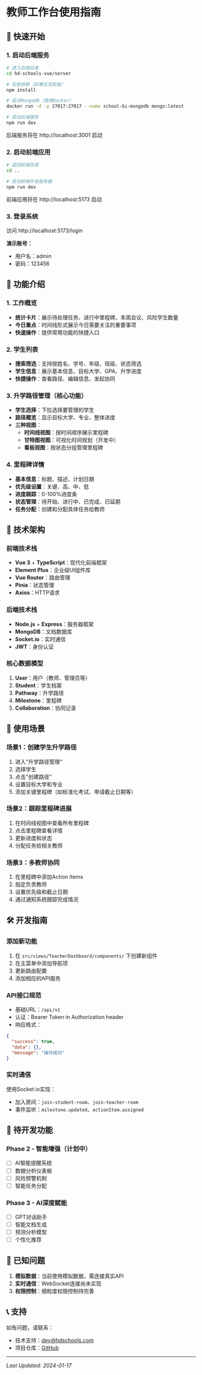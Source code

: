 # 教师工作台使用指南

## 🚀 快速开始

### 1. 启动后端服务

```bash
# 进入后端目录
cd hd-schools-vue/server

# 安装依赖（如果还没安装）
npm install

# 启动MongoDB（使用Docker）
docker run -d -p 27017:27017 --name school-bi-mongodb mongo:latest

# 启动后端服务
npm run dev
```

后端服务将在 http://localhost:3001 启动

### 2. 启动前端应用

```bash
# 返回前端目录
cd ..

# 启动前端开发服务器
npm run dev
```

前端应用将在 http://localhost:5173 启动

### 3. 登录系统

访问 http://localhost:5173/login

**演示账号：**
- 用户名：admin
- 密码：123456

## 📱 功能介绍

### 1. 工作概览
- **统计卡片**：展示待处理任务、进行中里程碑、本周会议、风险学生数量
- **今日重点**：时间线形式展示今日需要关注的重要事项
- **快速操作**：提供常用功能的快捷入口

### 2. 学生列表
- **搜索筛选**：支持按姓名、学号、年级、班级、状态筛选
- **学生信息**：展示基本信息、目标大学、GPA、升学进度
- **快捷操作**：查看路径、编辑信息、发起协同

### 3. 升学路径管理（核心功能）
- **学生选择**：下拉选择要管理的学生
- **路径概览**：显示目标大学、专业、整体进度
- **三种视图**：
  - **时间线视图**：按时间顺序展示里程碑
  - **甘特图视图**：可视化时间规划（开发中）
  - **看板视图**：按状态分组管理里程碑

### 4. 里程碑详情
- **基本信息**：标题、描述、计划日期
- **优先级设置**：关键、高、中、低
- **进度跟踪**：0-100%进度条
- **状态管理**：待开始、进行中、已完成、已延期
- **任务分配**：创建和分配具体任务给教师

## 🔧 技术架构

### 前端技术栈
- **Vue 3** + **TypeScript**：现代化前端框架
- **Element Plus**：企业级UI组件库
- **Vue Router**：路由管理
- **Pinia**：状态管理
- **Axios**：HTTP请求

### 后端技术栈
- **Node.js** + **Express**：服务器框架
- **MongoDB**：文档数据库
- **Socket.io**：实时通信
- **JWT**：身份认证

### 核心数据模型
1. **User**：用户（教师、管理员等）
2. **Student**：学生档案
3. **Pathway**：升学路径
4. **Milestone**：里程碑
5. **Collaboration**：协同记录

## 🎯 使用场景

### 场景1：创建学生升学路径
1. 进入"升学路径管理"
2. 选择学生
3. 点击"创建路径"
4. 设置目标大学和专业
5. 添加关键里程碑（如标准化考试、申请截止日期等）

### 场景2：跟踪里程碑进展
1. 在时间线视图中查看所有里程碑
2. 点击里程碑查看详情
3. 更新进度和状态
4. 分配任务给相关教师

### 场景3：多教师协同
1. 在里程碑中添加Action Items
2. 指定负责教师
3. 设置优先级和截止日期
4. 通过通知系统跟踪完成情况

## 🛠️ 开发指南

### 添加新功能
1. 在 `src/views/TeacherDashboard/components/` 下创建新组件
2. 在主菜单中添加导航项
3. 更新路由配置
4. 添加相应的API服务

### API接口规范
- 基础URL：`/api/v1`
- 认证：Bearer Token in Authorization header
- 响应格式：
```json
{
  "success": true,
  "data": {},
  "message": "操作成功"
}
```

### 实时通信
使用Socket.io实现：
- 加入房间：`join-student-room`、`join-teacher-room`
- 事件监听：`milestone.updated`、`actionItem.assigned`

## 📝 待开发功能

### Phase 2 - 智能增强（计划中）
- [ ] AI智能提醒系统
- [ ] 数据分析仪表板
- [ ] 风险预警机制
- [ ] 智能任务分配

### Phase 3 - AI深度赋能
- [ ] GPT对话助手
- [ ] 智能文档生成
- [ ] 预测分析模型
- [ ] 个性化推荐

## 🐛 已知问题

1. **模拟数据**：当前使用模拟数据，需连接真实API
2. **实时通信**：WebSocket连接尚未实现
3. **权限控制**：细粒度权限控制待完善

## 📞 支持

如有问题，请联系：
- 技术支持：dev@hdschools.com
- 项目仓库：[GitHub](https://github.com/hdschools/teacher-dashboard)

---

*Last Updated: 2024-01-17*